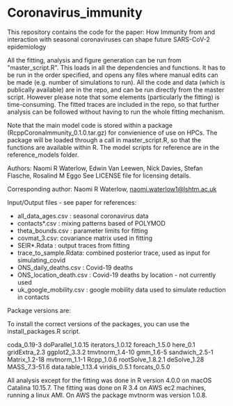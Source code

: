 # Coronavirus_immunity
 
This repository contains the code for the paper: How Immunity from and interaction with seasonal coronaviruses can shape future SARS-CoV-2 epidemiology

All the fitting, analysis and figure generation can be run from "master_script.R". This loads in all the dependencies and functions. It has to be run in the order specified, and opens any files where manual edits can be made (e.g. number of simulations to run). All the code and data (which is publically available) are in the repo, and can be run directly from the master script. However please note that some elements (particularly the fitting) is time-consuming. The fitted traces are included in the repo, so that further analysis can be followed without having to run the whole fitting mechanism. 

Note that the main model code is stored within a package (RcppCoronaImmunity_0.1.0.tar.gz) for convienience of use on HPCs. The package will be loaded through a call in master_script.R, so that the functions are available within R. The model scripts for reference are in the reference_models folder.

Authors: Naomi R Waterlow, Edwin Van Leewen, Nick Davies, Stefan Flasche, Rosalind M Eggo
See LICENSE file for licensing details.

Corresponding author: Naomi R Waterlow, naomi.waterlow1@lshtm.ac.uk

Input/Output files - see paper for references: 
- all_data_ages.csv : seasonal coronavirus data
- contacts*.csv : mixing patterns based of POLYMOD
- theta_bounds.csv : parameter limits for fitting
- covmat_3.csv: covariance matrix used in fitting
- SEIR*.Rdata : output traces from fitting
- trace_to_sample.Rdata: combined posterior trace, used as input for simulating_covid
- ONS_daily_deaths.csv : Covid-19 deaths
- ONS_location_death.csv : Covid-19 deaths by location - not currently used
- uk_google_mobility.csv : google mobility data used to simulate reduction in contacts

Package versions are: 

To install the correct versions of the packages, you can use the install_packages.R script.

coda_0.19-3
doParallel_1.0.15
iterators_1.0.12
foreach_1.5.0
here_0.1
gridExtra_2.3
ggplot2_3.3.2
tmvtnorm_1.4-10
gmm_1.6-5
sandwich_2.5-1 
Matrix_1.2-18
mvtnorm_1.1-1 
Rcpp_1.0.6
rootSolve_1.8.2.1
deSolve_1.28
MASS_7.3-51.6
data.table_1.13.4
viridis_0.5.1 
forcats_0.5.0


All analysis except for the fitting was done in R version 4.0.0 on macOS Catalina 10.15.7. The fitting was done on R 3.4 on AWS ec2 machines, running a linux AMI. On AWS the package mvtnorm was version 1.0.8.

